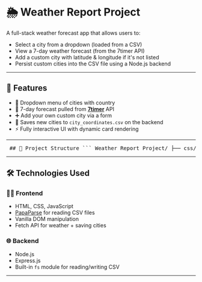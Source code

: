 # 🌦️ Weather Report Project

A full-stack weather forecast app that allows users to:

- Select a city from a dropdown (loaded from a CSV)
- View a 7-day weather forecast (from the 7timer API)
- Add a custom city with latitude & longitude if it's not listed
- Persist custom cities into the CSV file using a Node.js backend

---

## 🚀 Features

- 🔽 Dropdown menu of cities with country
- 📆 7-day forecast pulled from **[7timer](http://7timer.info/doc.php)** API
- ➕ Add your own custom city via a form
- 📝 Saves new cities to `city_coordinates.csv` on the backend
- ⚡ Fully interactive UI with dynamic card rendering

---

<pre> ## 📁 Project Structure ``` Weather Report Project/ ├── css/ │ └── master.css # App styling ├── images/ │ └── [image files] # Forecast images or backgrounds ├── js/ │ └── main.js # Core logic: fetching and UI ├── city_coordinates.csv # CSV of cities (lat, lon, name, country) ├── index.html # Main frontend page └── server.js # Backend server using Express ``` </pre>
---

## 🛠️ Technologies Used

### 👨‍💻 Frontend
- HTML, CSS, JavaScript
- [PapaParse](https://www.papaparse.com/) for reading CSV files
- Vanilla DOM manipulation
- Fetch API for weather + saving cities

### 🌐 Backend
- Node.js
- Express.js
- Built-in `fs` module for reading/writing CSV

---
